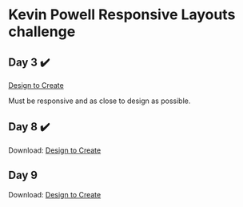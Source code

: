 # Kevin Powell Responsive Layouts challenge
## Day 3  ✔️
[Design to Create](https://courses.kevinpowell.co/rails/active_storage/blobs/redirect/eyJfcmFpbHMiOnsibWVzc2FnZSI6IkJBaHBBejQ4RkE9PSIsImV4cCI6bnVsbCwicHVyIjoiYmxvYl9pZCJ9fQ==--e4710d9bb41634aa2a3c2562eb1a9d585878ebe7/challenge-design-specs.pdf?disposition=attachment)

Must be responsive and as close to design as possible.

## Day 8 ✔️
Download:
[Design to Create](https://courses.kevinpowell.co/rails/active_storage/blobs/redirect/eyJfcmFpbHMiOnsibWVzc2FnZSI6IkJBaHBBOHcrRkE9PSIsImV4cCI6bnVsbCwicHVyIjoiYmxvYl9pZCJ9fQ==--d7643991774a30b86e824e3d94c1abb451646363/02-03-challenge-layout.pdf?disposition=attachment)

## Day 9 
Download:
[Design to Create](https://courses.kevinpowell.co/rails/active_storage/blobs/redirect/eyJfcmFpbHMiOnsibWVzc2FnZSI6IkJBaHBBeGxDRkE9PSIsImV4cCI6bnVsbCwicHVyIjoiYmxvYl9pZCJ9fQ==--c97f02cbf7e4b173d561347cb58724c970fc7ee5/02-05-challenge.pdf?disposition=attachment)